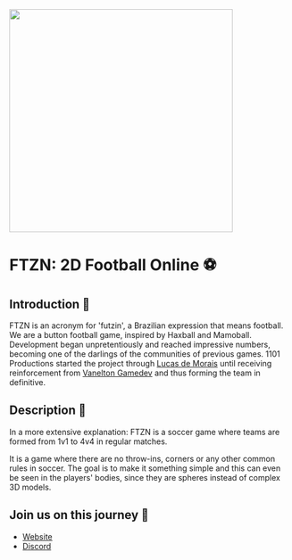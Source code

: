 <img src="https://i.imgur.com/HWA0pFs.jpeg?maxwidth=760&fidelity=grand" width=400>

# FTZN: 2D Football Online ⚽

## Introduction 🥅
FTZN is an acronym for 'futzin', a Brazilian expression that means football. We are a button football game, inspired by Haxball and Mamoball. Development began unpretentiously and reached impressive numbers, becoming one of the darlings of the communities of previous games. 1101 Productions started the project through [Lucas de Morais](https://github.com/mendebian) until receiving reinforcement from [Vanelton Gamedev](https://github.com/vanelton) and thus forming the team in definitive.

## Description 📝
In a more extensive explanation: FTZN is a soccer game where teams are formed from 1v1 to 4v4 in regular matches.

It is a game where there are no throw-ins, corners or any other common rules in soccer. The goal is to make it something simple and this can even be seen in the players' bodies, since they are spheres instead of complex 3D models.

## Join us on this journey 🚀
- [Website](https://futzin.online/)
- [Discord](https://discord.gg/futzin)
